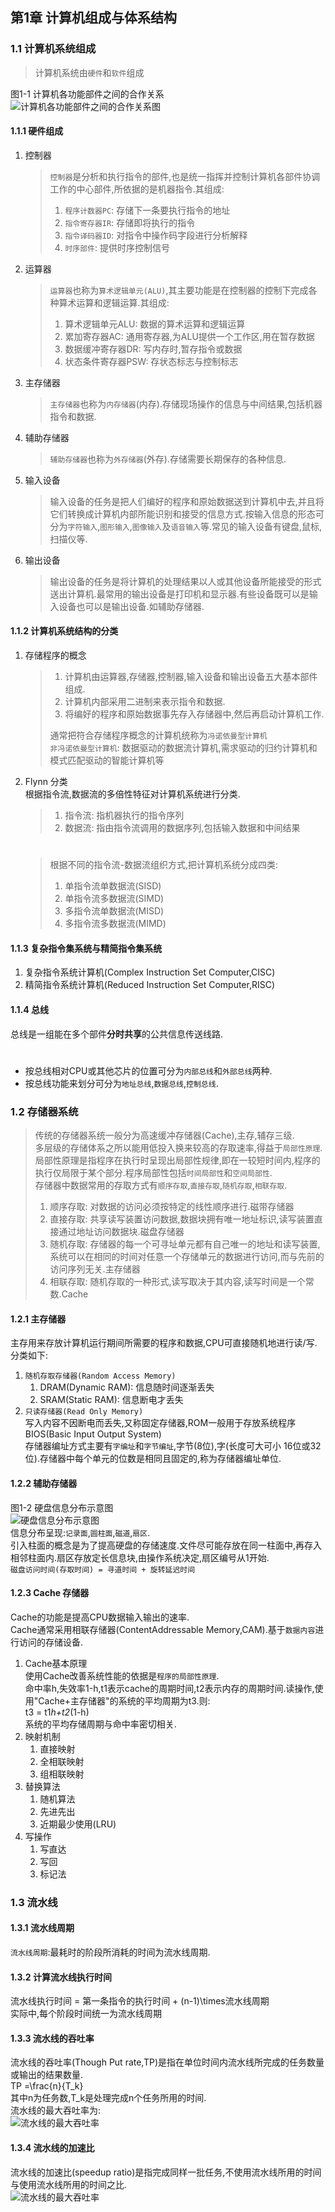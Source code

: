 ## 第1章 计算机组成与体系结构 ##
### 1.1 计算机系统组成 ###
> 计算机系统由`硬件`和`软件`组成  

图1-1 计算机各功能部件之间的合作关系  
![计算机各功能部件之间的合作关系图](https://raw.githubusercontent.com/chundonghan/system-architect/master/img/ch1_1.png)

#### 1.1.1 硬件组成 ####
1. 控制器  
	> `控制器`是分析和执行指令的部件,也是统一指挥并控制计算机各部件协调工作的中心部件,所依据的是机器指令.其组成:  
	> 1. `程序计数器PC`: 存储下一条要执行指令的地址  
	> 2. `指令寄存器IR`: 存储即将执行的指令  
	> 3. `指令译码器ID`: 对指令中操作码字段进行分析解释  
	> 4. `时序部件`: 提供时序控制信号  
2. 运算器  
	> `运算器`也称为`算术逻辑单元(ALU)`,其主要功能是在控制器的控制下完成各种算术运算和逻辑运算.其组成:  
	> 1. 算术逻辑单元ALU: 数据的算术运算和逻辑运算  
	> 2. 累加寄存器AC: 通用寄存器,为ALU提供一个工作区,用在暂存数据  
	> 3. 数据缓冲寄存器DR: 写内存时,暂存指令或数据  
	> 4. 状态条件寄存器PSW: 存状态标志与控制标志  
3. 主存储器 
	> `主存储器`也称为`内存储器`(内存).存储现场操作的信息与中间结果,包括机器指令和数据.  
4. 辅助存储器  
	> `辅助存储器`也称为`外存储器`(外存).存储需要长期保存的各种信息.  
5. 输入设备  
	> 输入设备的任务是把人们编好的程序和原始数据送到计算机中去,并且将它们转换成计算机内部所能识别和接受的信息方式.按输入信息的形态可分为`字符输入`,`图形输入`,`图像输入`及`语音输入`等.常见的输入设备有键盘,鼠标,扫描仪等.  
6. 输出设备  
	> 输出设备的任务是将计算机的处理结果以人或其他设备所能接受的形式送出计算机.最常用的输出设备是打印机和显示器.有些设备既可以是输入设备也可以是输出设备.如辅助存储器.  
#### 1.1.2 计算机系统结构的分类 ####
1. 存储程序的概念
	> 1. 计算机由运算器,存储器,控制器,输入设备和输出设备五大基本部件组成.  
	> 2. 计算机内部采用二进制来表示指令和数据.  
	> 3. 将编好的程序和原始数据事先存入存储器中,然后再启动计算机工作.  
	> 
	> 通常把符合存储程序概念的计算机统称为`冯诺依曼型计算机`  
	> `非冯诺依曼型计算机`: 数据驱动的数据流计算机,需求驱动的归约计算机和模式匹配驱动的智能计算机等
2. Flynn 分类  
	根据指令流,数据流的多倍性特征对计算机系统进行分类.
	> 1. 指令流: 指机器执行的指令序列
	> 2. 数据流: 指由指令流调用的数据序列,包括输入数据和中间结果  
	#
	> 根据不同的指令流-数据流组织方式,把计算机系统分成四类:  
	> 1. 单指令流单数据流(SISD)  
	> 2. 单指令流多数据流(SIMD)  
	> 3. 多指令流单数据流(MISD)  
	> 4. 多指令流多数据流(MIMD)  
#### 1.1.3 复杂指令集系统与精简指令集系统 ####
1. 复杂指令系统计算机(Complex Instruction Set Computer,CISC)
2. 精简指令系统计算机(Reduced Instruction Set Computer,RISC)
#### 1.1.4 总线 ####
总线是一组能在多个部件**分时共享**的公共信息传送线路.
#  
- 按总线相对CPU或其他芯片的位置可分为`内部总线`和`外部总线`两种.
- 按总线功能来划分可分为`地址总线`,`数据总线`,`控制总线`.
### 1.2 存储器系统 ###
>传统的存储器系统一般分为高速缓冲存储器(Cache),主存,辅存三级.  
>多层级的存储体系之所以能用低投入换来较高的存取速率,得益于`局部性原理`.局部性原理是指程序在执行时呈现出局部性规律,即在一较短时间内,程序的执行仅局限于某个部分.程序局部性包括`时间局部性`和`空间局部性`.  
>存储器中数据常用的存取方式有`顺序存取`,`直接存取`,`随机存取`,`相联存取`.  
> 1. 顺序存取: 对数据的访问必须按特定的线性顺序进行.磁带存储器  
> 2. 直接存取: 共享读写装置访问数据,数据块拥有唯一地址标识,读写装置直接通过地址访问数据块.磁盘存储器  
> 3. 随机存取: 存储器的每一个可寻址单元都有自己唯一的地址和读写装置,系统可以在相同的时间对任意一个存储单元的数据进行访问,而与先前的访问序列无关.主存储器
> 4. 相联存取: 随机存取的一种形式,读写取决于其内容,读写时间是一个常数.Cache  
#### 1.2.1 主存储器 ####
主存用来存放计算机运行期间所需要的程序和数据,CPU可直接随机地进行读/写.分类如下:   
1. `随机存取存储器(Random Access Memory)`   
	1. DRAM(Dynamic RAM): 信息随时间逐渐丢失  
	2. SRAM(Static RAM): 信息断电才丢失  
2. `只读存储器(Read Only Memory)`  
	写入内容不因断电而丢失,又称固定存储器,ROM一般用于存放系统程序BIOS(Basic Input Output System)  
存储器编址方式主要有`字编址`和`字节编址`,字节(8位),字(长度可大可小 16位或32位).存储器中每个单元的位数是相同且固定的,称为存储器编址单位.
#### 1.2.2 辅助存储器 ####
图1-2 硬盘信息分布示意图  
![硬盘信息分布示意图](https://raw.githubusercontent.com/chundonghan/system-architect/master/img/ch1_2.png)  
信息分布呈现:`记录面`,`圆柱面`,`磁道`,`扇区`.  
引入柱面的概念是为了提高硬盘的存储速度.文件尽可能存放在同一柱面中,再存入相邻柱面内.扇区存放定长信息块,由操作系统决定,扇区编号从1开始.  
`磁盘访问时间(存取时间) = 寻道时间 + 旋转延迟时间`  
#### 1.2.3 Cache 存储器 ####
Cache的功能是提高CPU数据输入输出的速率.  
Cache通常采用相联存储器(ContentAddressable Memory,CAM).基于`数据内容`进行访问的存储设备.  
1. Cache基本原理  
	使用Cache改善系统性能的依据是`程序的局部性原理`.  
	命中率h,失效率1-h,t1表示cache的周期时间,t2表示内存的周期时间.读操作,使用"Cache+主存储器"的系统的平均周期为t3.则:  
		t3 = t1*h+t2*(1-h)  
	系统的平均存储周期与命中率密切相关.  
2. 映射机制  
	1. 直接映射  
	2. 全相联映射  
	3. 组相联映射  
3. 替换算法  
	1. 随机算法  
	2. 先进先出  
	3. 近期最少使用(LRU)  
4. 写操作  
	1. 写直达  
	2. 写回  
	3. 标记法  
### 1.3 流水线 ###
#### 1.3.1 流水线周期 ####
  `流水线周期`:最耗时的阶段所消耗的时间为流水线周期.  
#### 1.3.2 计算流水线执行时间 ####
流水线执行时间 = 第一条指令的执行时间 + (n-1)\times流水线周期  
实际中,每个阶段时间统一为流水线周期
#### 1.3.3 流水线的吞吐率 ####
流水线的吞吐率(Though Put rate,TP)是指在单位时间内流水线所完成的任务数量或输出的结果数量.  
	TP =\frac{n}{T_k}  
	其中n为任务数,T_k是处理完成n个任务所用的时间.  
	流水线的最大吞吐率为:  
![流水线的最大吞吐率](https://raw.githubusercontent.com/chundonghan/system-architect/master/img/ch1_3.png)  
#### 1.3.4 流水线的加速比 ####
流水线的加速比(speedup ratio)是指完成同样一批任务,不使用流水线所用的时间与使用流水线所用的时间之比.  
![流水线的最大吞吐率](https://raw.githubusercontent.com/chundonghan/system-architect/master/img/ch1_4.png)  


